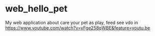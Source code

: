 # web_hello_pet
My web application about care your pet as play, feed 
see vdo in  https://www.youtube.com/watch?v=yFge258qWBE&feature=youtu.be
